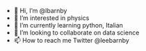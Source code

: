 - 👋 Hi, I’m @lbarnby
- 👀 I’m interested in physics
- 🌱 I’m currently learning python, Italian
- 💞️ I’m looking to collaborate on data science
- 📫 How to reach me Twitter @leebarnby

<!---
lbarnby/lbarnby is a ✨ special ✨ repository because its `README.md` (this file) appears on your GitHub profile.
You can click the Preview link to take a look at your changes.
--->
